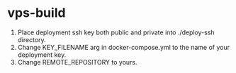 # vps-build
1. Place deployment ssh key both public and private into ./deploy-ssh directory.
1. Change KEY_FILENAME arg in docker-compose.yml to the name of your deployment key.
1. Change REMOTE_REPOSITORY to yours.